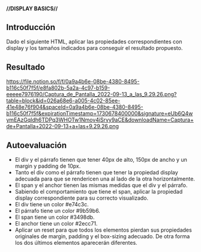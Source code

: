 #### //DISPLAY BASICS// ####

**Introducción**
---
Dado el siguiente HTML, aplicar las propiedades correspondientes con display y los tamaños indicados para conseguir el resultado propuesto.


**Resultado**
---
https://file.notion.so/f/f/0a9a4b6e-08be-4380-8495-b116c50f7f5f/e8fa802b-5a2a-4c97-b159-eeeee7976190/Captura_de_Pantalla_2022-09-13_a_las_9.29.26.png?table=block&id=026a68e6-a005-4c02-85ee-41e48e76f904&spaceId=0a9a4b6e-08be-4380-8495-b116c50f7f5f&expirationTimestamp=1730678400000&signature=eUb6Q4wymEAzGqIdh6TDPq3WHOTw1Nmov4iSrvy9aCE&downloadName=Captura+de+Pantalla+2022-09-13+a+las+9.29.26.png



**Autoevaluación**
---
- El div y el párrafo tienen que tener 40px de alto, 150px de ancho y un margin y padding de 10px.
- Tanto el div como el párrafo tienen que tener la propiedad display adecuada para que se rendericen una al lado de la otra horizontalmente.
- El span y el anchor tienen las mismas medidas que el div y el párrafo.
- Sabiendo el comportamiento que tiene el span, aplicar la propiedad display correspondiente para su correcto visualizado.
- El div tiene un color #e74c3c.
- El párrafo tiene un color #9b59b6.
- El span tiene un color #3498db.
- El anchor tiene un color #2ecc71.
- Aplicar un reset para que todos los elementos pierdan sus propiedades originales de margin, padding y el box-sizing adecuado. De otra forma los dos últimos elementos aparecerán diferentes.